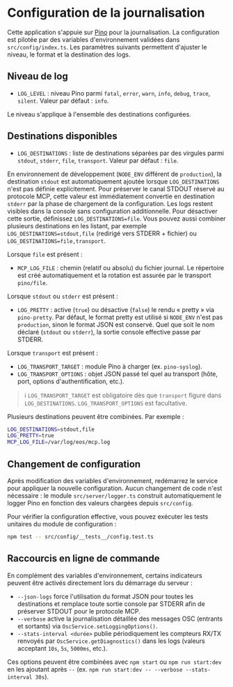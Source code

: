 # Configuration de la journalisation

Cette application s'appuie sur [Pino](https://getpino.io/) pour la journalisation. La configuration est pilotée par des variables d'environnement validées dans `src/config/index.ts`. Les paramètres suivants permettent d'ajuster le niveau, le format et la destination des logs.

## Niveau de log

- `LOG_LEVEL` : niveau Pino parmi `fatal`, `error`, `warn`, `info`, `debug`, `trace`, `silent`. Valeur par défaut : `info`.

Le niveau s'applique à l'ensemble des destinations configurées.

## Destinations disponibles

- `LOG_DESTINATIONS` : liste de destinations séparées par des virgules parmi `stdout`, `stderr`, `file`, `transport`. Valeur par défaut : `file`.

En environnement de développement (`NODE_ENV` différent de `production`), la destination `stdout` est automatiquement ajoutée lorsque `LOG_DESTINATIONS` n'est pas définie explicitement. Pour préserver le canal STDOUT réservé au protocole MCP, cette valeur est immédiatement convertie en destination `stderr` par la phase de chargement de la configuration. Les logs restent visibles dans la console sans configuration additionnelle. Pour désactiver cette sortie, définissez `LOG_DESTINATIONS=file`. Vous pouvez aussi combiner plusieurs destinations en les listant, par exemple `LOG_DESTINATIONS=stdout,file` (redirigé vers STDERR + fichier) ou `LOG_DESTINATIONS=file,transport`.

Lorsque `file` est présent :

- `MCP_LOG_FILE` : chemin (relatif ou absolu) du fichier journal. Le répertoire est créé automatiquement et la rotation est assurée par le transport `pino/file`.

Lorsque `stdout` ou `stderr` est présent :

- `LOG_PRETTY` : active (`true`) ou désactive (`false`) le rendu « pretty » via `pino-pretty`. Par défaut, le format pretty est utilisé si `NODE_ENV` n'est pas `production`, sinon le format JSON est conservé. Quel que soit le nom déclaré (`stdout` ou `stderr`), la sortie console effective passe par STDERR.

Lorsque `transport` est présent :

- `LOG_TRANSPORT_TARGET` : module Pino à charger (ex. `pino-syslog`).
- `LOG_TRANSPORT_OPTIONS` : objet JSON passé tel quel au transport (hôte, port, options d'authentification, etc.).

> ℹ️ `LOG_TRANSPORT_TARGET` est obligatoire dès que `transport` figure dans `LOG_DESTINATIONS`. `LOG_TRANSPORT_OPTIONS` est facultative.

Plusieurs destinations peuvent être combinées. Par exemple :

```bash
LOG_DESTINATIONS=stdout,file
LOG_PRETTY=true
MCP_LOG_FILE=/var/log/eos/mcp.log
```

## Changement de configuration

Après modification des variables d'environnement, redémarrez le service pour appliquer la nouvelle configuration. Aucun changement de code n'est nécessaire : le module `src/server/logger.ts` construit automatiquement le logger Pino en fonction des valeurs chargées depuis `src/config`.

Pour vérifier la configuration effective, vous pouvez exécuter les tests unitaires du module de configuration :

```bash
npm test -- src/config/__tests__/config.test.ts
```

## Raccourcis en ligne de commande

En complément des variables d'environnement, certains indicateurs peuvent être activés directement lors du démarrage du serveur :

- `--json-logs` force l'utilisation du format JSON pour toutes les destinations et remplace toute sortie console par STDERR afin de préserver STDOUT pour le protocole MCP.
- `--verbose` active la journalisation détaillée des messages OSC (entrants et sortants) via `OscService.setLoggingOptions()`.
- `--stats-interval <durée>` publie périodiquement les compteurs RX/TX renvoyés par `OscService.getDiagnostics()` dans les logs (valeurs acceptant `10s`, `5s`, `5000ms`, etc.).

Ces options peuvent être combinées avec `npm start` ou `npm run start:dev` en les ajoutant après `--` (ex. `npm run start:dev -- --verbose --stats-interval 30s`).
